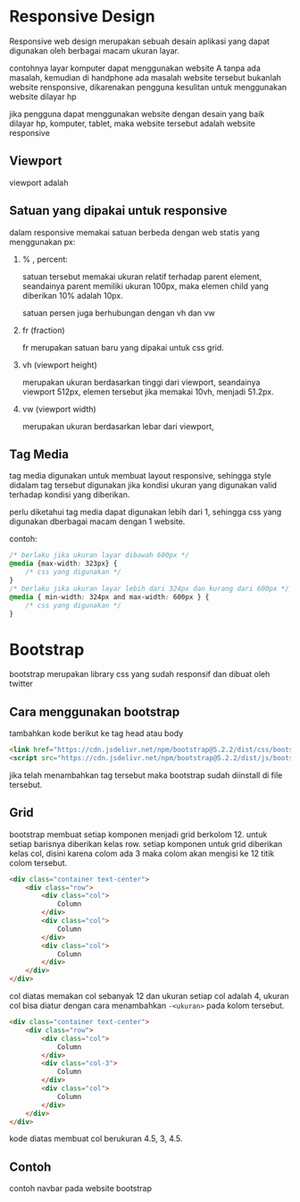 # Responsive Design
Responsive web design merupakan sebuah desain aplikasi yang dapat digunakan oleh berbagai macam ukuran layar.

contohnya layar komputer dapat menggunakan website A tanpa ada masalah, kemudian di handphone ada masalah website tersebut bukanlah website rensponsive, dikarenakan pengguna kesulitan untuk menggunakan website dilayar hp

jika pengguna dapat menggunakan website dengan desain yang baik dilayar hp, komputer, tablet, maka website tersebut adalah website responsive

## Viewport
viewport adalah

## Satuan yang dipakai untuk responsive
dalam responsive memakai satuan berbeda dengan web statis yang menggunakan px:
1. % , percent:
    
    satuan tersebut memakai ukuran relatif terhadap parent element, seandainya parent memiliki ukuran 100px, maka elemen child yang diberikan 10% adalah 10px.

    satuan persen juga berhubungan dengan vh dan vw
2. fr (fraction)
    
    fr merupakan satuan baru yang dipakai untuk css grid.
3. vh (viewport height)

    merupakan ukuran berdasarkan tinggi dari viewport, seandainya viewport 512px, elemen tersebut jika memakai 10vh, menjadi 51.2px.
4. vw (viewport width)

    merupakan ukuran berdasarkan lebar dari viewport, 


## Tag Media
tag media digunakan untuk membuat layout responsive, sehingga style didalam tag tersebut digunakan jika kondisi ukuran yang  digunakan valid terhadap kondisi yang diberikan. 

perlu diketahui tag media dapat digunakan lebih dari 1, sehingga css yang digunakan dberbagai macam dengan 1 website.

contoh:
```css
/* berlaku jika ukuran layar dibawah 600px */
@media {max-width: 323px} {
    /* css yang digunakan */
}
/* berlaku jika ukuran layar lebih dari 324px dan kurang dari 600px */
@media { min-width: 324px and max-width: 600px } {
    /* css yang digunakan */
}
```
# Bootstrap
bootstrap merupakan library css yang sudah responsif dan dibuat oleh twitter

## Cara menggunakan bootstrap
tambahkan kode berikut ke tag head atau body
```html
<link href="https://cdn.jsdelivr.net/npm/bootstrap@5.2.2/dist/css/bootstrap.min.css" rel="stylesheet" integrity="sha384-Zenh87qX5JnK2Jl0vWa8Ck2rdkQ2Bzep5IDxbcnCeuOxjzrPF/et3URy9Bv1WTRi" crossorigin="anonymous">
<script src="https://cdn.jsdelivr.net/npm/bootstrap@5.2.2/dist/js/bootstrap.bundle.min.js" integrity="sha384-OERcA2EqjJCMA+/3y+gxIOqMEjwtxJY7qPCqsdltbNJuaOe923+mo//f6V8Qbsw3" crossorigin="anonymous"></script>
```
jika telah menambahkan tag tersebut maka bootstrap sudah diinstall di file tersebut.
## Grid
bootstrap membuat setiap komponen menjadi grid berkolom 12. untuk setiap barisnya diberikan kelas row. setiap komponen untuk grid diberikan kelas col, disini karena colom ada 3 maka colom akan mengisi ke 12 titik colom tersebut. 

```html
<div class="container text-center">
    <div class="row">
        <div class="col">
            Column
        </div>
        <div class="col">
            Column
        </div>
        <div class="col">
            Column
        </div>
    </div>
</div>
```

col diatas memakan col sebanyak 12 dan ukuran setiap col adalah 4, ukuran col bisa diatur dengan cara menambahkan `-<ukuran>` pada kolom tersebut.
```html
<div class="container text-center">
    <div class="row">
        <div class="col">
            Column
        </div>
        <div class="col-3">
            Column
        </div>
        <div class="col">
            Column
        </div>
    </div>
</div>
```
kode diatas membuat col berukuran 4.5, 3, 4.5.
## Contoh
contoh navbar pada website bootstrap

